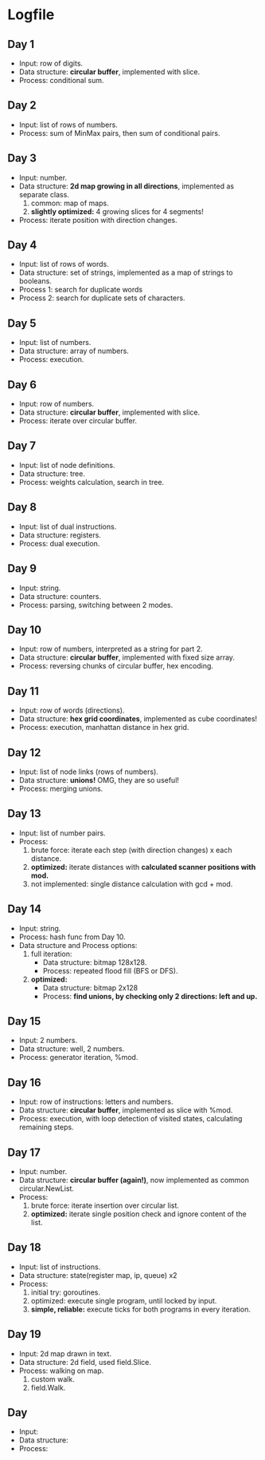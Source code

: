 # Logfile

## Day 1

* Input: row of digits.
* Data structure: **circular buffer**, implemented with slice.
* Process: conditional sum.

## Day 2

* Input: list of rows of numbers.
* Process: sum of MinMax pairs, then sum of conditional pairs.

## Day 3

* Input: number.
* Data structure: **2d map growing in all directions**, implemented as separate class.
  1. common: map of maps.
  2. **slightly optimized:** 4 growing slices for 4 segments!
* Process: iterate position with direction changes.

## Day 4

* Input: list of rows of words.
* Data structure: set of strings, implemented as a map of strings to booleans.
* Process 1: search for duplicate words
* Process 2: search for duplicate sets of characters.

## Day 5

* Input: list of numbers.
* Data structure: array of numbers.
* Process: execution.

## Day 6

* Input: row of numbers.
* Data structure: **circular buffer**, implemented with slice.
* Process: iterate over circular buffer.

## Day 7

* Input: list of node definitions.
* Data structure: tree.
* Process: weights calculation, search in tree.

## Day 8

* Input: list of dual instructions.
* Data structure: registers.
* Process: dual execution.

## Day 9

* Input: string.
* Data structure: counters.
* Process: parsing, switching between 2 modes.

## Day 10

* Input: row of numbers, interpreted as a string for part 2.
* Data structure: **circular buffer**, implemented with fixed size array.
* Process: reversing chunks of circular buffer, hex encoding.

## Day 11

* Input: row of words (directions).
* Data structure: **hex grid coordinates**, implemented as cube coordinates!
* Process: execution, manhattan distance in hex grid.

## Day 12

* Input: list of node links (rows of numbers).
* Data structure: **unions!** OMG, they are so useful!
* Process: merging unions.

## Day 13

* Input: list of number pairs.
* Process:
  1. brute force: iterate each step (with direction changes) x each distance.
  2. **optimized:** iterate distances with **calculated scanner positions with mod.**
  3. not implemented: single distance calculation with gcd + mod.

## Day 14

* Input: string.
* Process: hash func from Day 10.
* Data structure and Process options:
  1. full iteration:
      * Data structure: bitmap 128x128.
      * Process: repeated flood fill (BFS or DFS).
  2. **optimized:**
      * Data structure: bitmap 2x128
      * Process: **find unions, by checking only 2 directions: left and up.**

## Day 15

* Input: 2 numbers.
* Data structure: well, 2 numbers.
* Process: generator iteration, %mod.

## Day 16

* Input: row of instructions: letters and numbers.
* Data structure: **circular buffer**, implemented as slice with %mod.
* Process: execution, with loop detection of visited states, calculating remaining steps.

## Day 17

* Input: number.
* Data structure: **circular buffer (again!)**, now implemented as common circular.NewList.
* Process:
  1. brute force: iterate insertion over circular list.
  2. **optimized:** iterate single position check and ignore content of the list.

## Day 18

* Input: list of instructions.
* Data structure: state(register map, ip, queue) x2
* Process:
  1. initial try: goroutines.
  2. optimized: execute single program, until locked by input.
  3. **simple, reliable:** execute ticks for both programs in every iteration.

## Day 19

* Input: 2d map drawn in text.
* Data structure: 2d field, used field.Slice.
* Process: walking on map.
  1. custom walk.
  2. field.Walk.

## Day

* Input:
* Data structure:
* Process:
